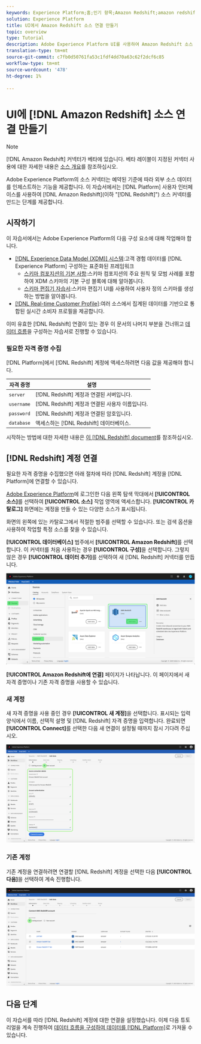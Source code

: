 ```yaml
---
keywords: Experience Platform;홈;인기 항목;Amazon Redshift;amazon redshift;redshift
solution: Experience Platform
title: UI에서 Amazon Redshift 소스 연결 만들기
topic: overview
type: Tutorial
description: Adobe Experience Platform UI를 사용하여 Amazon Redshift 소스 연결을 만드는 방법을 알아봅니다.
translation-type: tm+mt
source-git-commit: c7fb0d50761fa53c1fdf4dd70a63c62f2dcf6c85
workflow-type: tm+mt
source-wordcount: '478'
ht-degree: 1%

---
```



# UI에 [!DNL Amazon Redshift] 소스 연결 만들기

>[!NOTE]
>
>[!DNL Amazon Redshift] 커넥터가 베타에 있습니다. 베타 레이블이 지정된 커넥터 사용에 대한 자세한 내용은 [소스 개요](../../../../home.md#terms-and-conditions)를 참조하십시오.

Adobe Experience Platform의 소스 커넥터는 예약된 기준에 따라 외부 소스 데이터를 인제스트하는 기능을 제공합니다. 이 자습서에서는 [!DNL Platform] 사용자 인터페이스를 사용하여 [!DNL Amazon Redshift](이하 &quot;[!DNL Redshift]&quot;) 소스 커넥터를 만드는 단계를 제공합니다.

## 시작하기

이 자습서에서는 Adobe Experience Platform의 다음 구성 요소에 대해 작업해야 합니다.

- [[!DNL Experience Data Model (XDM)] 시스템](../../../../../xdm/home.md):고객 경험 데이터를  [!DNL Experience Platform] 구성하는 표준화된 프레임워크
   - [스키마 컴포지션의 기본 사항](../../../../../xdm/schema/composition.md):스키마 컴포지션의 주요 원칙 및 모범 사례를 포함하여 XDM 스키마의 기본 구성 블록에 대해 알아봅니다.
   - [스키마 편집기 자습서](../../../../../xdm/tutorials/create-schema-ui.md):스키마 편집기 UI를 사용하여 사용자 정의 스키마를 생성하는 방법을 알아봅니다.
- [[!DNL Real-time Customer Profile]](../../../../../profile/home.md):여러 소스에서 집계된 데이터를 기반으로 통합된 실시간 소비자 프로필을 제공합니다.

이미 유효한 [!DNL Redshift] 연결이 있는 경우 이 문서의 나머지 부분을 건너뛰고 [데이터 흐름](../../dataflow/databases.md)을 구성하는 자습서로 진행할 수 있습니다.

### 필요한 자격 증명 수집

[!DNL Platform]에서 [!DNL Redshift] 계정에 액세스하려면 다음 값을 제공해야 합니다.

| **자격 증명** | **설명** |
| -------------- | --------------- |
| `server` | [!DNL Redshift] 계정과 연결된 서버입니다. |
| `username` | [!DNL Redshift] 계정과 연결된 사용자 이름입니다. |
| `password` | [!DNL Redshift] 계정과 연결된 암호입니다. |
| `database` | 액세스하는 [!DNL Redshift] 데이터베이스. |

시작하는 방법에 대한 자세한 내용은 [이 [!DNL Redshift] document](https://docs.aws.amazon.com/redshift/latest/gsg/getting-started.html)를 참조하십시오.

## [!DNL Redshift] 계정 연결

필요한 자격 증명을 수집했으면 아래 절차에 따라 [!DNL Redshift] 계정을 [!DNL Platform]에 연결할 수 있습니다.

[Adobe Experience Platform](https://platform.adobe.com)에 로그인한 다음 왼쪽 탐색 막대에서 **[!UICONTROL 소스]**&#x200B;를 선택하여 **[!UICONTROL 소스]** 작업 영역에 액세스합니다. **[!UICONTROL 카탈로그]** 화면에는 계정을 만들 수 있는 다양한 소스가 표시됩니다.

화면의 왼쪽에 있는 카탈로그에서 적절한 범주를 선택할 수 있습니다. 또는 검색 옵션을 사용하여 작업할 특정 소스를 찾을 수 있습니다.

**[!UICONTROL 데이터베이스]** 범주에서 **[!UICONTROL Amazon Redshift]**&#x200B;를 선택합니다. 이 커넥터를 처음 사용하는 경우 **[!UICONTROL 구성]**&#x200B;을 선택합니다. 그렇지 않은 경우 **[!UICONTROL 데이터 추가]**&#x200B;를 선택하여 새 [!DNL Redshift] 커넥터를 만듭니다.

![](../../../../images/tutorials/create/redshift/catalog.png)

**[!UICONTROL Amazon Redshift에 연결]** 페이지가 나타납니다. 이 페이지에서 새 자격 증명이나 기존 자격 증명을 사용할 수 있습니다.

### 새 계정

새 자격 증명을 사용 중인 경우 **[!UICONTROL 새 계정]**&#x200B;을 선택합니다. 표시되는 입력 양식에서 이름, 선택적 설명 및 [!DNL Redshift] 자격 증명을 입력합니다. 완료되면 **[!UICONTROL Connect]**&#x200B;를 선택한 다음 새 연결이 설정될 때까지 잠시 기다려 주십시오.

![](../../../../images/tutorials/create/redshift/new.png)

### 기존 계정

기존 계정을 연결하려면 연결할 [!DNL Redshift] 계정을 선택한 다음 **[!UICONTROL 다음]**&#x200B;을 선택하여 계속 진행합니다.

![](../../../../images/tutorials/create/redshift/existing.png)

## 다음 단계

이 자습서를 따라 [!DNL Redshift] 계정에 대한 연결을 설정했습니다. 이제 다음 튜토리얼을 계속 진행하여 [데이터 흐름을 구성하여 데이터를 [!DNL Platform]](../../dataflow/databases.md)로 가져올 수 있습니다.